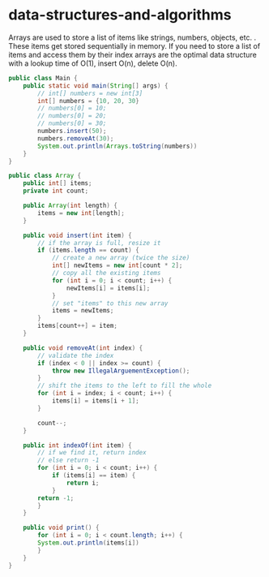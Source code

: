 # data-structures-and-algorithms

Arrays are used to store a list of items like strings, numbers, objects, etc. .
These items get stored sequentially in memory. If you need to store a list of items and access them
by their index arrays are the optimal data structure with a lookup time of O(1), insert O(n), delete O(n).

```java
public class Main {
    public static void main(String[] args) {
        // int[] numbers = new int[3]
        int[] numbers = {10, 20, 30}
        // numbers[0] = 10;
        // numbers[0] = 20;
        // numbers[0] = 30;
        numbers.insert(50);
        numbers.removeAt(30);
        System.out.println(Arrays.toString(numbers))
    }
}
```

```java
public class Array {
    public int[] items;
    private int count;

    public Array(int length) {
        items = new int[length];
    }

    public void insert(int item) {
        // if the array is full, resize it
        if (items.length == count) {
            // create a new array (twice the size)
            int[] newItems = new int[count * 2];
            // copy all the existing items
            for (int i = 0; i < count; i++) {
                newItems[i] = items[i];
            }
            // set "items" to this new array
            items = newItems;
        }
        items[count++] = item;
    }

    public void removeAt(int index) {
        // validate the index
        if (index < 0 || index >= count) {
            throw new IllegalArguementException();
        }
        // shift the items to the left to fill the whole
        for (int i = index; i < count; i++) {
            items[i] = items[i + 1];
        }

        count--;
    }

    public int indexOf(int item) {
        // if we find it, return index
        // else return -1
        for (int i = 0; i < count; i++) {
            if (items[i] == item) {
                return i;
            }
        return -1;
        }
    }

    public void print() {
        for (int i = 0; i < count.length; i++) {
        System.out.println(items[i])
        }
    }
}
```